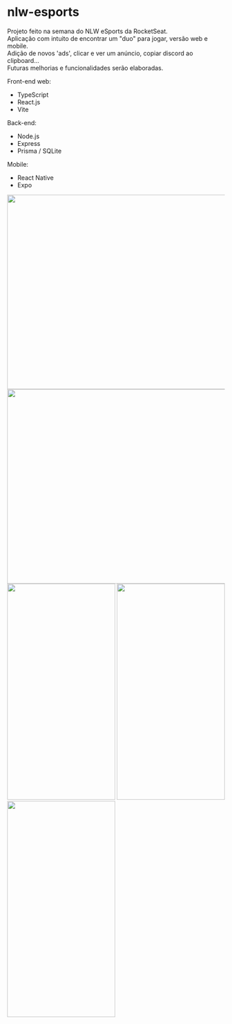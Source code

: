 # nlw-esports
Projeto feito na semana do NLW eSports da RocketSeat. <br>
Aplicação com intuito de encontrar um "duo" para jogar, versão web e mobile.<br>
Adição de novos 'ads', clicar e ver um anúncio, copiar discord ao clipboard... <br>
Futuras melhorias e funcionalidades serão elaboradas.

Front-end web: <br>
* TypeScript <br>
* React.js <br>
* Vite

Back-end: <br>
* Node.js
* Express
* Prisma / SQLite

Mobile:
* React Native
* Expo


<img src="https://user-images.githubusercontent.com/86805124/190935975-8a66db2a-b798-4465-a56d-e32096004a76.png" width="800" height="450">
<img src="https://user-images.githubusercontent.com/86805124/190936016-6a42daa8-00ba-4995-b5d6-14a09ce3c0b2.png" width="800" height="450">
<div>
  <img src="https://user-images.githubusercontent.com/86805124/190936124-c18c631b-04be-4b21-953c-626e54f89a2a.png" width="250" height="500">
  <img src="https://user-images.githubusercontent.com/86805124/190936137-e125754a-103c-4076-aa3f-0a47e14c4391.png" width="250" height="500">
  <img src="https://user-images.githubusercontent.com/86805124/190936145-ebc5ae25-cbec-4559-98be-9301eaafca75.png" width="250" height="500">
</div>


